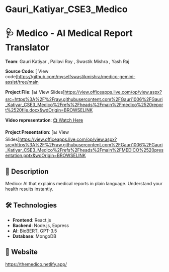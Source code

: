# Gauri_Katiyar_CSE3_Medico
# 🩺 Medico - AI Medical Report Translator  
**Team**: Gauri Katiyar , Pallavi Roy , Swastik Mishra , Yash Raj 

**Source Code**: [ View code]https://github.com/myselfswastikmishra/medico-gemini-assist/tree/main

**Project File**: [📊 View Slides]https://view.officeapps.live.com/op/view.aspx?src=https%3A%2F%2Fraw.githubusercontent.com%2FGauri1006%2FGauri_Katiyar_CSE3_Medico%2Frefs%2Fheads%2Fmain%2Fmedico%2520report%2520file.docx&wdOrigin=BROWSELINK

**Video representation**: [📺 Watch Here](link_to_video_in_repo) 

**Project Presentation**: [📊 View Slides]https://view.officeapps.live.com/op/view.aspx?src=https%3A%2F%2Fraw.githubusercontent.com%2FGauri1006%2FGauri_Katiyar_CSE3_Medico%2Frefs%2Fheads%2Fmain%2FMEDICO%2520presentation.pptx&wdOrigin=BROWSELINK

## 📝 Description  
Medico: AI that explains medical reports in plain language. Understand your health results instantly.

## 🛠 Technologies  
- **Frontend**: React.js  
- **Backend**: Node.js, Express  
- **AI**: BioBERT, GPT-3.5  
- **Database**: MongoDB  

## 🚀 Website
https://themedico.netlify.app/
